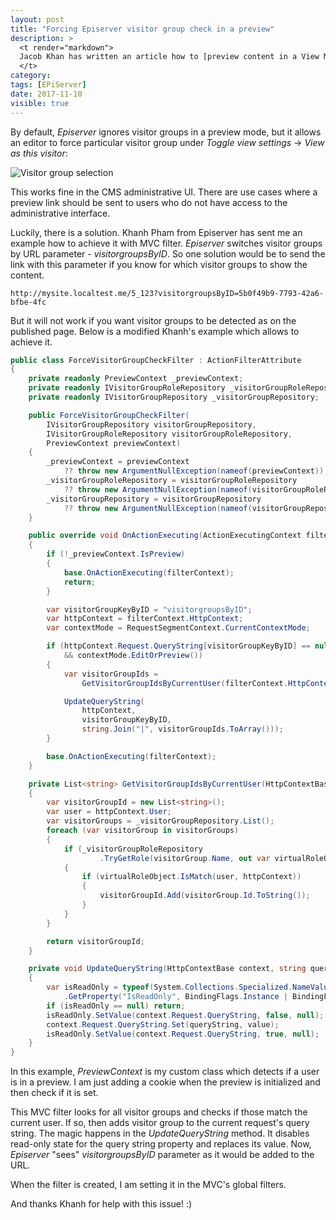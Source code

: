 ```yaml
---
layout: post
title: "Forcing Episerver visitor group check in a preview"
description: >
  <t render="markdown">
  Jacob Khan has written an article how to [preview content in a View Mode](https://world.episerver.com/blogs/Jacob-Khan/Dates/2016/4/preview-content-in-view-mode/). While this works fine, it ignores visitor groups.
  </t>
category:
tags: [EPiServer]
date: 2017-11-10
visible: true
---
```


By default, _Episerver_ ignores visitor groups in a preview mode, but it allows an editor to force particular visitor group under _Toggle view settings_ -> _View as this visitor_:

<img src="/img/2017-10/visitor-group-selection.png" class="img-responsive" alt="Visitor group selection">

This works fine in the CMS administrative UI. There are use cases where a preview link should be sent to users who do not have access to the administrative interface.

Luckily, there is a solution. Khanh Pham from Episerver has sent me an example how to achieve it with MVC filter. _Episerver_ switches visitor groups by URL parameter - _visitorgroupsByID_. So one solution would be to send the link with this parameter if you know for which visitor groups to show the content.

```text
http://mysite.localtest.me/5_123?visitorgroupsByID=5b0f49b9-7793-42a6-bfbe-4fc
```

But it will not work if you want visitor groups to be detected as on the published page. Below is a modified Khanh's example which allows to achieve it.

```csharp
public class ForceVisitorGroupCheckFilter : ActionFilterAttribute
{
    private readonly PreviewContext _previewContext;
    private readonly IVisitorGroupRoleRepository _visitorGroupRoleRepository;
    private readonly IVisitorGroupRepository _visitorGroupRepository;

    public ForceVisitorGroupCheckFilter(
        IVisitorGroupRepository visitorGroupRepository,
        IVisitorGroupRoleRepository visitorGroupRoleRepository,
        PreviewContext previewContext)
    {
        _previewContext = previewContext
            ?? throw new ArgumentNullException(nameof(previewContext));
        _visitorGroupRoleRepository = visitorGroupRoleRepository
            ?? throw new ArgumentNullException(nameof(visitorGroupRoleRepository));
        _visitorGroupRepository = visitorGroupRepository
            ?? throw new ArgumentNullException(nameof(visitorGroupRepository));
    }

    public override void OnActionExecuting(ActionExecutingContext filterContext)
    {
        if (!_previewContext.IsPreview)
        {
            base.OnActionExecuting(filterContext);
            return;
        }

        var visitorGroupKeyByID = "visitorgroupsByID";
        var httpContext = filterContext.HttpContext;
        var contextMode = RequestSegmentContext.CurrentContextMode;

        if (httpContext.Request.QueryString[visitorGroupKeyByID] == null
            && contextMode.EditOrPreview())
        {
            var visitorGroupIds =
                GetVisitorGroupIdsByCurrentUser(filterContext.HttpContext);

            UpdateQueryString(
                httpContext,
                visitorGroupKeyByID,
                string.Join("|", visitorGroupIds.ToArray()));
        }

        base.OnActionExecuting(filterContext);
    }

    private List<string> GetVisitorGroupIdsByCurrentUser(HttpContextBase httpContext)
    {
        var visitorGroupId = new List<string>();
        var user = httpContext.User;
        var visitorGroups = _visitorGroupRepository.List();
        foreach (var visitorGroup in visitorGroups)
        {
            if (_visitorGroupRoleRepository
                    .TryGetRole(visitorGroup.Name, out var virtualRoleObject))
            {
                if (virtualRoleObject.IsMatch(user, httpContext))
                {
                    visitorGroupId.Add(visitorGroup.Id.ToString());
                }
            }
        }

        return visitorGroupId;
    }

    private void UpdateQueryString(HttpContextBase context, string queryString, string value)
    {
        var isReadOnly = typeof(System.Collections.Specialized.NameValueCollection)
            .GetProperty("IsReadOnly", BindingFlags.Instance | BindingFlags.NonPublic);
        if (isReadOnly == null) return;
        isReadOnly.SetValue(context.Request.QueryString, false, null);
        context.Request.QueryString.Set(queryString, value);
        isReadOnly.SetValue(context.Request.QueryString, true, null);
    }
}
```

In this example, _PreviewContext_ is my custom class which detects if a user is in a preview. I am just adding a cookie when the preview is initialized and then check if it is set.

This MVC filter looks for all visitor groups and checks if those match the current user. If so, then adds visitor group to the current request's query string. The magic happens in the _UpdateQueryString_ method. It disables read-only state for the query string property and replaces its value. Now, _Episerver_ "sees" _visitorgroupsByID_ parameter as it would be added to the URL.

When the filter is created, I am setting it in the MVC's global filters.

And thanks Khanh for help with this issue! :)